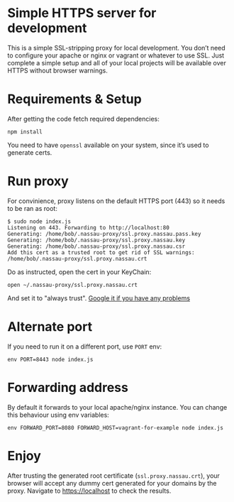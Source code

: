 Simple HTTPS server for development
===================================

This is a simple SSL-stripping proxy for local development. You don’t need to configure your apache or nginx or vagrant or whatever to use SSL. Just complete a simple setup and all of your local projects will be available over HTTPS without browser warnings.

Requirements & Setup
====================

After getting the code fetch required dependencies:

```
npm install
```

You need to have `openssl` available on your system, since it’s used to generate certs. 

Run proxy
=========

For convinience, proxy listens on the default HTTPS port (443) so it needs to be ran as root:

```
$ sudo node index.js
Listening on 443. Forwarding to http://localhost:80
Generating: /home/bob/.nassau-proxy/ssl.proxy.nassau.pass.key
Generating: /home/bob/.nassau-proxy/ssl.proxy.nassau.key
Generating: /home/bob/.nassau-proxy/ssl.proxy.nassau.csr
Add this cert as a trusted root to get rid of SSL warnings: /home/bob/.nassau-proxy/ssl.proxy.nassau.crt
```

Do as instructed, open the cert in your KeyChain:
```
open ~/.nassau-proxy/ssl.proxy.nassau.crt
```
And set it to "always trust". [Google it if you have any problems](http://superuser.com/questions/404178/importing-a-self-signed-ssl-certificate-on-macos)

Alternate port
==============

If you need to run it on a different port, use `PORT` env:

```
env PORT=8443 node index.js
```

Forwarding address
===================

By default it forwards to your local apache/nginx instance. You can change this behaviour using env variables:

```
env FORWARD_PORT=8080 FORWARD_HOST=vagrant-for-example node index.js
```

Enjoy
=====

After trusting the generated root certificate (`ssl.proxy.nassau.crt`), your browser will accept any dummy cert generated for your domains by the proxy. Navigate to [https://localhost](https://localhost) to check the results.

